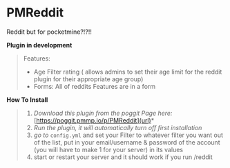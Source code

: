# PMReddit
Reddit but for pocketmine?!?!!

**Plugin in development**

> Features:
> - Age Filter rating ( allows admins to set their age limit for the reddit plugin for their appropriate age group)
> - Forms: All of reddits Features are in a form

**How To Install**
> 1. *Download this plugin from the poggit Page here:* [https://poggit.pmmp.io/p/PMReddit](url)*
> 2. *Run the plugin, it will automatically turn off first installation*
> 3. *go to* `config.yml` and set your Filter to whatever filter you want out of the list, put in your email/username & password of the account (you will have to make 1 for your server) in its values
> 4. start or restart your server and it should work if you run /reddit

